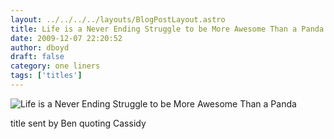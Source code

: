 ```yaml
---
layout: ../../../../layouts/BlogPostLayout.astro
title: Life is a Never Ending Struggle to be More Awesome Than a Panda
date: 2009-12-07 22:20:52
author: dboyd
draft: false
category: one liners
tags: ['titles']
---
```

<img
src="https://img.selfiespirits.com/images/2009/12/awesomePanda.jpg"
alt="Life is a Never Ending Struggle to be More Awesome Than a Panda"
/>

title sent by Ben quoting Cassidy